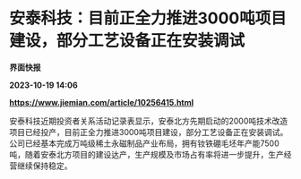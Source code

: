 # 安泰科技：目前正全力推进3000吨项目建设，部分工艺设备正在安装调试
**界面快报**

**2023-10-19 14:06**

**https://www.jiemian.com/article/10256415.html**

安泰科技近期投资者关系活动记录表显示，安泰北方先期启动的2000吨技术改造项目已经投产，目前正全力推进3000吨项目建设，部分工艺设备正在安装调试。公司已经基本完成万吨级稀土永磁制品产业布局，拥有钕铁硼毛坯年产能7500吨，随着安泰北方项目的建设达产，生产规模及市场占有率将进一步提升，生产经营继续保持稳定。